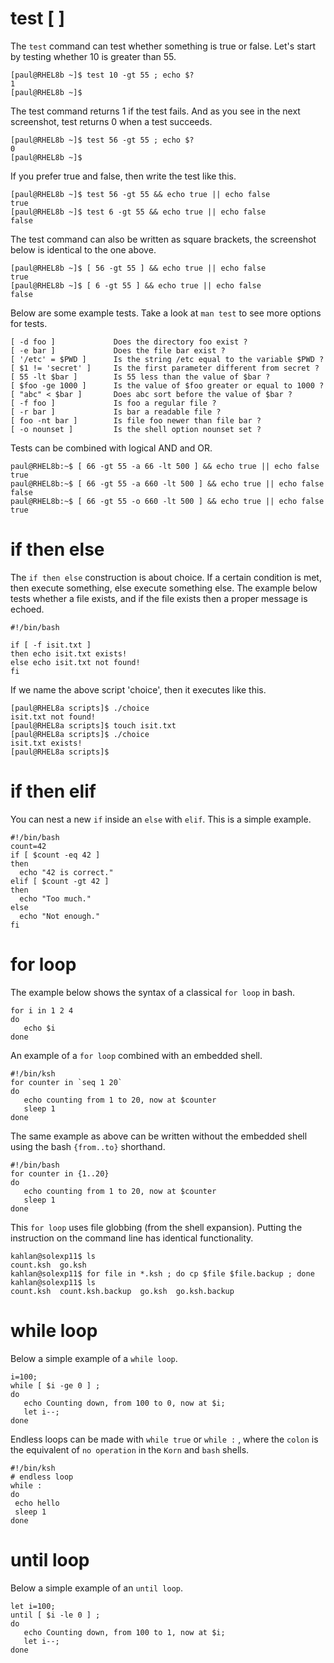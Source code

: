 # test \[ \]

The `test` command can test whether something is true or
false. Let\'s start by testing whether 10 is greater than 55.

    [paul@RHEL8b ~]$ test 10 -gt 55 ; echo $?
    1
    [paul@RHEL8b ~]$

The test command returns 1 if the test fails. And as you see in the next
screenshot, test returns 0 when a test succeeds.

    [paul@RHEL8b ~]$ test 56 -gt 55 ; echo $?
    0
    [paul@RHEL8b ~]$

If you prefer true and false, then write the test like this.

    [paul@RHEL8b ~]$ test 56 -gt 55 && echo true || echo false
    true
    [paul@RHEL8b ~]$ test 6 -gt 55 && echo true || echo false
    false

The test command can also be written as square brackets,
the screenshot below is identical to the one above.

    [paul@RHEL8b ~]$ [ 56 -gt 55 ] && echo true || echo false
    true
    [paul@RHEL8b ~]$ [ 6 -gt 55 ] && echo true || echo false
    false

Below are some example tests. Take a look at `man test` to see more
options for tests.

    [ -d foo ]             Does the directory foo exist ?
    [ -e bar ]             Does the file bar exist ?
    [ '/etc' = $PWD ]      Is the string /etc equal to the variable $PWD ?
    [ $1 != 'secret' ]     Is the first parameter different from secret ?
    [ 55 -lt $bar ]        Is 55 less than the value of $bar ?
    [ $foo -ge 1000 ]      Is the value of $foo greater or equal to 1000 ?
    [ "abc" < $bar ]       Does abc sort before the value of $bar ?
    [ -f foo ]             Is foo a regular file ?
    [ -r bar ]             Is bar a readable file ?
    [ foo -nt bar ]        Is file foo newer than file bar ?
    [ -o nounset ]         Is the shell option nounset set ?

Tests can be combined with logical AND and OR.

    paul@RHEL8b:~$ [ 66 -gt 55 -a 66 -lt 500 ] && echo true || echo false
    true
    paul@RHEL8b:~$ [ 66 -gt 55 -a 660 -lt 500 ] && echo true || echo false
    false
    paul@RHEL8b:~$ [ 66 -gt 55 -o 660 -lt 500 ] && echo true || echo false
    true

# if then else

The `if then else` construction is about choice. If a
certain condition is met, then execute something, else execute something
else. The example below tests whether a file exists, and if the file
exists then a proper message is echoed.

    #!/bin/bash

    if [ -f isit.txt ]
    then echo isit.txt exists!
    else echo isit.txt not found!
    fi

If we name the above script \'choice\', then it executes like this.

    [paul@RHEL8a scripts]$ ./choice 
    isit.txt not found!
    [paul@RHEL8a scripts]$ touch isit.txt
    [paul@RHEL8a scripts]$ ./choice 
    isit.txt exists!
    [paul@RHEL8a scripts]$

# if then elif

You can nest a new `if` inside an `else` with `elif`. This
is a simple example.

    #!/bin/bash
    count=42
    if [ $count -eq 42 ]
    then
      echo "42 is correct."
    elif [ $count -gt 42 ]
    then
      echo "Too much."
    else
      echo "Not enough."
    fi

# for loop

The example below shows the syntax of a classical
`for loop` in bash.

    for i in 1 2 4
    do
       echo $i
    done

An example of a `for loop` combined with an embedded shell.

    #!/bin/ksh
    for counter in `seq 1 20`
    do
       echo counting from 1 to 20, now at $counter
       sleep 1
    done

The same example as above can be written without the embedded shell
using the bash `{from..to}` shorthand.

    #!/bin/bash
    for counter in {1..20}
    do
       echo counting from 1 to 20, now at $counter
       sleep 1
    done

This `for loop` uses file globbing (from the shell expansion). Putting
the instruction on the command line has identical functionality.

    kahlan@solexp11$ ls
    count.ksh  go.ksh
    kahlan@solexp11$ for file in *.ksh ; do cp $file $file.backup ; done
    kahlan@solexp11$ ls                                                 
    count.ksh  count.ksh.backup  go.ksh  go.ksh.backup 

# while loop

Below a simple example of a `while loop`.

    i=100;
    while [ $i -ge 0 ] ;
    do
       echo Counting down, from 100 to 0, now at $i;
       let i--;
    done

Endless loops can be made with `while true` or `while :` , where the
`colon` is the equivalent of `no operation` in the `Korn` and `bash`
shells.

    #!/bin/ksh
    # endless loop
    while :
    do
     echo hello
     sleep 1
    done

# until loop

Below a simple example of an `until loop`.

    let i=100;
    until [ $i -le 0 ] ;
    do
       echo Counting down, from 100 to 1, now at $i;
       let i--;
    done
